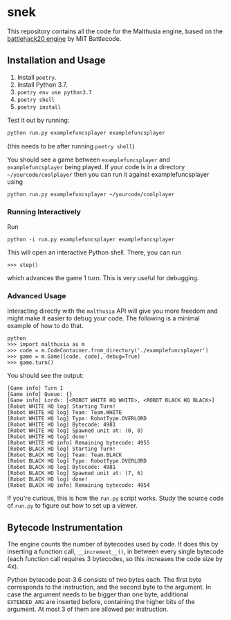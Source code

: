 # snek

This repository contains all the code for the Malthusia engine, based on the [battlehack20 engine](https://github.com/battlecode/battlehack20/tree/master/engine) by MIT Battlecode.

## Installation and Usage

1. Install `poetry`.
2. Install Python 3.7.
3. `poetry env use python3.7`
4. `poetry shell`
5. `poetry install`

Test it out by running:

```bash
python run.py examplefuncsplayer examplefuncsplayer
```

(this needs to be after running `poetry shell`)

You should see a game between `examplefuncsplayer` and `examplefuncsplayer` being played.
If your code is in a directory `~/yourcode/coolplayer` then you can run it against examplefuncsplayer using

```
python run.py examplefuncsplayer ~/yourcode/coolplayer
```

### Running Interactively

Run

```
python -i run.py examplefuncsplayer examplefuncsplayer
```

This will open an interactive Python shell. There, you can run

```
>>> step()
```

which advances the game 1 turn. This is very useful for debugging.


### Advanced Usage

Interacting directly with the `malthusia` API will give you more freedom and might make it easier to debug your code. The following is a minimal example of how to do that.

```
python
>>> import malthusia as m
>>> code = m.CodeContainer.from_directory('./examplefuncsplayer')
>>> game = m.Game([code, code], debug=True)
>>> game.turn()
```

You should see the output:
```
[Game info] Turn 1
[Game info] Queue: {}
[Game info] Lords: [<ROBOT WHITE HQ WHITE>, <ROBOT BLACK HQ BLACK>]
[Robot WHITE HQ log] Starting Turn!
[Robot WHITE HQ log] Team: Team.WHITE
[Robot WHITE HQ log] Type: RobotType.OVERLORD
[Robot WHITE HQ log] Bytecode: 4981
[Robot WHITE HQ log] Spawned unit at: (0, 0)
[Robot WHITE HQ log] done!
[Robot WHITE HQ info] Remaining bytecode: 4955
[Robot BLACK HQ log] Starting Turn!
[Robot BLACK HQ log] Team: Team.BLACK
[Robot BLACK HQ log] Type: RobotType.OVERLORD
[Robot BLACK HQ log] Bytecode: 4981
[Robot BLACK HQ log] Spawned unit at: (7, 6)
[Robot BLACK HQ log] done!
[Robot BLACK HQ info] Remaining bytecode: 4954
```

If you're curious, this is how the `run.py` script works. Study the source code of `run.py` to figure out how to set up a viewer.

## Bytecode Instrumentation

The engine counts the number of bytecodes used by code. It does this by inserting a function call, `__increment__()`, in between every single bytecode (each function call requires 3 bytecodes, so this increases the code size by 4x).

Python bytecode post-3.6 consists of two bytes each. The first byte corresponds to the instruction, and the second byte to the argument. In case the argument needs to be bigger than one byte, additional `EXTENDED_ARG` are inserted before, containing the higher bits of the argument. At most 3 of them are allowed per instruction.